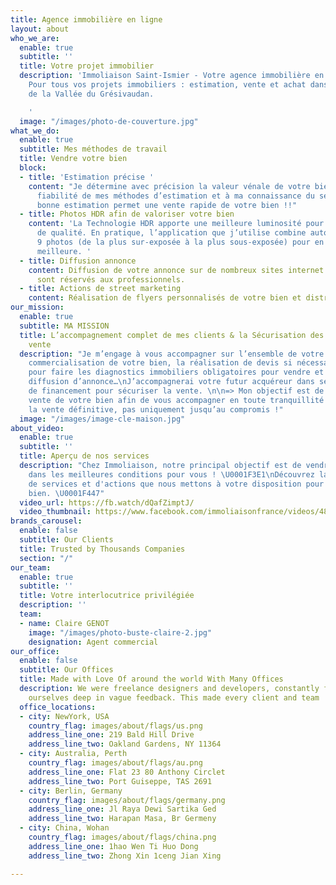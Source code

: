 ```yaml
---
title: Agence immobilière en ligne
layout: about
who_we_are:
  enable: true
  subtitle: ''
  title: Votre projet immobilier
  description: 'Immoliaison Saint-Ismier - Votre agence immobilière en ligne sur Saint-Ismier.
    Pour tous vos projets immobiliers : estimation, vente et achat dans les communes
    de la Vallée du Grésivaudan.

    '
  image: "/images/photo-de-couverture.jpg"
what_we_do:
  enable: true
  subtitle: Mes méthodes de travail
  title: Vendre votre bien
  block:
  - title: 'Estimation précise '
    content: "Je détermine avec précision la valeur vénale de votre bien grâce à la
      fiabilité de mes méthodes d’estimation et à ma connaissance du secteur. \nUne
      bonne estimation permet une vente rapide de votre bien !!"
  - title: Photos HDR afin de valoriser votre bien
    content: 'La Technologie HDR apporte une meilleure luminosité pour avoir une image
      de qualité. En pratique, l’application que j’utilise combine automatiquement
      9 photos (de la plus sur-exposée à la plus sous-exposée) pour en extraire la
      meilleure. '
  - title: Diffusion annonce
    content: Diffusion de votre annonce sur de nombreux sites internet dont la plupart
      sont réservés aux professionnels.
  - title: Actions de street marketing
    content: Réalisation de flyers personnalisés de votre bien et distribution locale.
our_mission:
  enable: true
  subtitle: MA MISSION
  title: L’accompagnement complet de mes clients & la Sécurisation des dossiers de
    vente
  description: "Je m’engage à vous accompagner sur l’ensemble de votre projet : la
    commercialisation de votre bien, la réalisation de devis si nécessaire, vous orienter
    pour faire les diagnostics immobiliers obligatoires pour vendre et avant toute
    diffusion d’annonce…\nJ’accompagnerai votre futur acquéreur dans ses démarches
    de financement pour sécuriser la vente. \n\n=> Mon objectif est de sécuriser la
    vente de votre bien afin de vous accompagner en toute tranquillité d’esprit jusqu’à
    la vente définitive, pas uniquement jusqu’au compromis !"
  image: "/images/image-cle-maison.jpg"
about_video:
  enable: true
  subtitle: ''
  title: Aperçu de nos services
  description: "Chez Immoliaison, notre principal objectif est de vendre votre bien
    dans les meilleures conditions pour vous ! \U0001F3E1\nDécouvrez la multitude
    de services et d'actions que nous mettons à votre disposition pour vendre votre
    bien. \U0001F447"
  video_url: https://fb.watch/dQafZimptJ/
  video_thumbnail: https://www.facebook.com/immoliaisonfrance/videos/488666822256510
brands_carousel:
  enable: false
  subtitle: Our Clients
  title: Trusted by Thousands Companies
  section: "/"
our_team:
  enable: true
  subtitle: ''
  title: Votre interlocutrice privilégiée
  description: ''
  team:
  - name: Claire GENOT
    image: "/images/photo-buste-claire-2.jpg"
    designation: Agent commercial
our_office:
  enable: false
  subtitle: Our Offices
  title: Made with Love Of around the world With Many Offices
  description: We were freelance designers and developers, constantly finding <br>
    ourselves deep in vague feedback. This made every client and team
  office_locations:
  - city: NewYork, USA
    country_flag: images/about/flags/us.png
    address_line_one: 219 Bald Hill Drive
    address_line_two: Oakland Gardens, NY 11364
  - city: Australia, Perth
    country_flag: images/about/flags/au.png
    address_line_one: Flat 23 80 Anthony Circlet
    address_line_two: Port Guiseppe, TAS 2691
  - city: Berlin, Germany
    country_flag: images/about/flags/germany.png
    address_line_one: Jl Raya Dewi Sartika Ged
    address_line_two: Harapan Masa, Br Germeny
  - city: China, Wohan
    country_flag: images/about/flags/china.png
    address_line_one: 1hao Wen Ti Huo Dong
    address_line_two: Zhong Xin 1ceng Jian Xing

---
```

